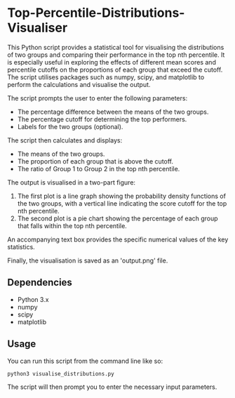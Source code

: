 # Top-Percentile-Distributions-Visualiser

This Python script provides a statistical tool for visualising the distributions of two groups and comparing their performance in the top nth percentile. It is especially useful in exploring the effects of different mean scores and percentile cutoffs on the proportions of each group that exceed the cutoff. The script utilises packages such as numpy, scipy, and matplotlib to perform the calculations and visualise the output.

The script prompts the user to enter the following parameters:

- The percentage difference between the means of the two groups.
- The percentage cutoff for determining the top performers.
- Labels for the two groups (optional).

The script then calculates and displays:

- The means of the two groups.
- The proportion of each group that is above the cutoff.
- The ratio of Group 1 to Group 2 in the top nth percentile.

The output is visualised in a two-part figure:

1. The first plot is a line graph showing the probability density functions of the two groups, with a vertical line indicating the score cutoff for the top nth percentile.
2. The second plot is a pie chart showing the percentage of each group that falls within the top nth percentile.

An accompanying text box provides the specific numerical values of the key statistics.

Finally, the visualisation is saved as an 'output.png' file.

## Dependencies

- Python 3.x
- numpy
- scipy
- matplotlib

## Usage

You can run this script from the command line like so:

```bash
python3 visualise_distributions.py
```
The script will then prompt you to enter the necessary input parameters.

